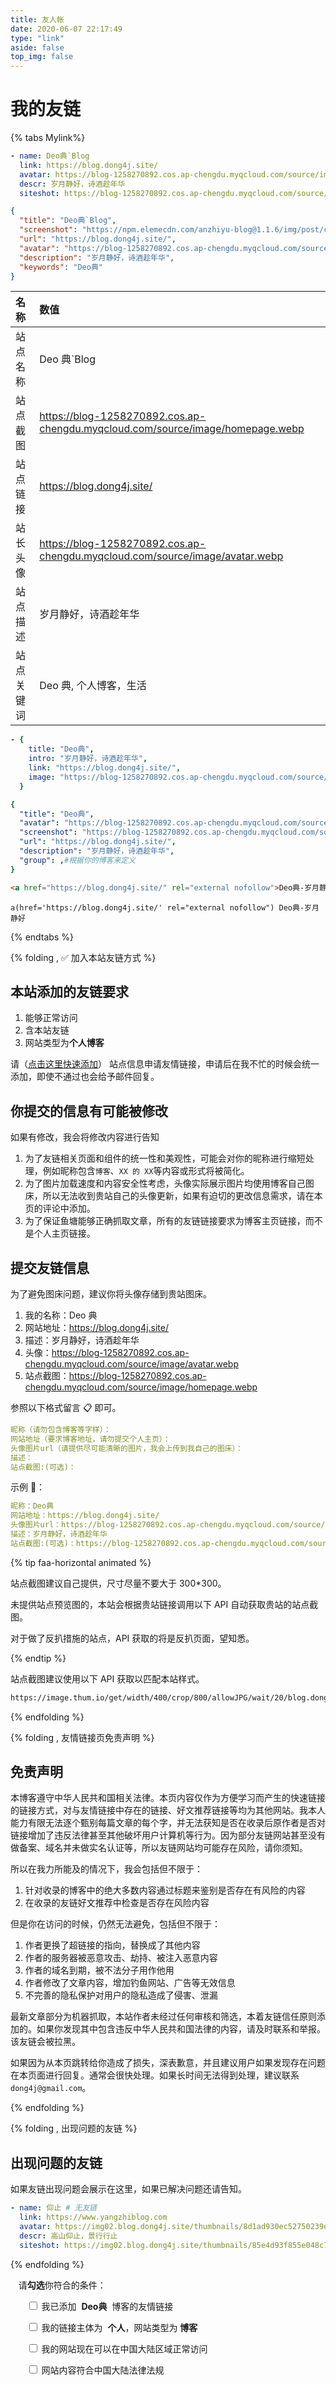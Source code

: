 ```yaml
---
title: 友人帐
date: 2020-06-07 22:17:49
type: "link"
aside: false
top_img: false
---
```


<h1>我的友链</h1>

{% tabs Mylink%}

<!-- tab 🙋 butterfly-💭candy -->

```yml
- name: Deo典`Blog
  link: https://blog.dong4j.site/
  avatar: https://blog-1258270892.cos.ap-chengdu.myqcloud.com/source/image/avatar.webp
  descr: 岁月静好，诗酒趁年华
  siteshot: https://blog-1258270892.cos.ap-chengdu.myqcloud.com/source/image/homepage.webp
```

<!-- endtab -->

<!-- tab ☀️Volantis -->

```json
{
  "title": "Deo典`Blog",
  "screenshot": "https://npm.elemecdn.com/anzhiyu-blog@1.1.6/img/post/common/blog.dong4j.sitep.jpg",
  "url": "https://blog.dong4j.site/",
  "avatar": "https://blog-1258270892.cos.ap-chengdu.myqcloud.com/source/image/avatar.webp",
  "description": "岁月静好，诗酒趁年华",
  "keywords": "Deo典"
}
```

<!-- endtab -->

<!-- tab 🌴General -->

| 名称       | 数值                                                                           |
| :--------- | :----------------------------------------------------------------------------- |
| 站点名称   | Deo 典`Blog                                                                    |
| 站点截图   | https://blog-1258270892.cos.ap-chengdu.myqcloud.com/source/image/homepage.webp |
| 站点链接   | https://blog.dong4j.site/                                                      |
| 站长头像   | https://blog-1258270892.cos.ap-chengdu.myqcloud.com/source/image/avatar.webp   |
| 站点描述   | 岁月静好，诗酒趁年华                                                           |
| 站点关键词 | Deo 典, 个人博客，生活                                                         |

<!-- endtab -->

<!-- tab Fuild -->

```yml
- {
    title: "Deo典",
    intro: "岁月静好，诗酒趁年华",
    link: "https://blog.dong4j.site/",
    image: "https://blog-1258270892.cos.ap-chengdu.myqcloud.com/source/image/avatar.webp",
  }
```

<!-- endtab -->

<!-- tab Volantis -->

```yml
{
  "title": "Deo典",
  "avatar": "https://blog-1258270892.cos.ap-chengdu.myqcloud.com/source/image/avatar.webp",
  "screenshot": "https://blog-1258270892.cos.ap-chengdu.myqcloud.com/source/image/homepage.webp",
  "url": "https://blog.dong4j.site/",
  "description": "岁月静好，诗酒趁年华",
  "group": ,#根据你的博客来定义
}
```

<!-- endtab -->

<!-- tab Html -->

```html
<a href="https://blog.dong4j.site/" rel="external nofollow">Deo典-岁月静好</a>
```

<!-- endtab -->

<!-- tab Jade -->

```code
a(href='https://blog.dong4j.site/' rel="external nofollow") Deo典-岁月静好
```

<!-- endtab -->

{% endtabs %}

{% folding , ✅ 加入本站友链方式 %}

## 本站添加的友链要求

1. 能够正常访问
2. 含本站友链
3. 网站类型为<strong>个人博客</strong>

请（<a onclick="anzhiyu.addFriendLink()" href="#post-comment">点击这里快速添加</a>） 站点信息申请友情链接，申请后在我不忙的时候会统一添加，即使不通过也会给予邮件回复。

## 你提交的信息有可能被修改

如果有修改，我会将修改内容进行告知

1. 为了友链相关页面和组件的统一性和美观性，可能会对你的昵称进行缩短处理，例如昵称包含`博客`、`XX 的 XX`等内容或形式将被简化。
2. 为了图片加载速度和内容安全性考虑，头像实际展示图片均使用博客自己图床，所以无法收到贵站自己的头像更新，如果有迫切的更改信息需求，请在本页的评论中添加。
3. 为了保证鱼塘能够正确抓取文章，所有的友链链接要求为博客主页链接，而不是个人主页链接。

## 提交友链信息

为了避免图床问题，建议你将头像存储到贵站图床。

1. 我的名称：Deo 典
2. 网站地址：https://blog.dong4j.site/
3. 描述：岁月静好，诗酒趁年华
4. 头像：https://blog-1258270892.cos.ap-chengdu.myqcloud.com/source/image/avatar.webp
5. 站点截图：https://blog-1258270892.cos.ap-chengdu.myqcloud.com/source/image/homepage.webp

参照以下格式留言 📋 即可。

```yml
昵称（请勿包含博客等字样）：
网站地址（要求博客地址，请勿提交个人主页）：
头像图片url（请提供尽可能清晰的图片，我会上传到我自己的图床）：
描述：
站点截图:(可选)：
```

示例 📢：

```yml
昵称：Deo典
网站地址：https://blog.dong4j.site/
头像图片url：https://blog-1258270892.cos.ap-chengdu.myqcloud.com/source/image/avatar.webp
描述：岁月静好，诗酒趁年华
站点截图:(可选)：https://blog-1258270892.cos.ap-chengdu.myqcloud.com/source/image/homepage.webp
```

{% tip faa-horizontal animated %}

站点截图建议自己提供，尺寸尽量不要大于 300\*300。

未提供站点预览图的，本站会根据贵站链接调用以下 API 自动获取贵站的站点截图。

对于做了反扒措施的站点，API 获取的将是反扒页面，望知悉。

{% endtip %}

站点截图建议使用以下 API 获取以匹配本站样式。

```markdown
https://image.thum.io/get/width/400/crop/800/allowJPG/wait/20/blog.dong4j.site/https://<你的域名>/
```

{% endfolding %}

{% folding , 友情链接页免责声明 %}

## 免责声明

本博客遵守中华人民共和国相关法律。本页内容仅作为方便学习而产生的快速链接的链接方式，对与友情链接中存在的链接、好文推荐链接等均为其他网站。我本人能力有限无法逐个甄别每篇文章的每个字，并无法获知是否在收录后原作者是否对链接增加了违反法律甚至其他破坏用户计算机等行为。因为部分友链网站甚至没有做备案、域名并未做实名认证等，所以友链网站均可能存在风险，请你须知。

所以在我力所能及的情况下，我会包括但不限于：

1. 针对收录的博客中的绝大多数内容通过标题来鉴别是否存在有风险的内容
2. 在收录的友链好文推荐中检查是否存在风险内容

但是你在访问的时候，仍然无法避免，包括但不限于：

1. 作者更换了超链接的指向，替换成了其他内容
2. 作者的服务器被恶意攻击、劫持、被注入恶意内容
3. 作者的域名到期，被不法分子用作他用
4. 作者修改了文章内容，增加钓鱼网站、广告等无效信息
5. 不完善的隐私保护对用户的隐私造成了侵害、泄漏

最新文章部分为机器抓取，本站作者未经过任何审核和筛选，本着友链信任原则添加的。如果你发现其中包含违反中华人民共和国法律的内容，请及时联系和举报。该友链会被拉黑。

如果因为从本页跳转给你造成了损失，深表歉意，并且建议用户如果发现存在问题在本页面进行回复。通常会很快处理。如果长时间无法得到处理，建议联系`dong4j@gmail.com`。

{% endfolding %}

{% folding , 出现问题的友链 %}

## 出现问题的友链

如果友链出现问题会展示在这里，如果已解决问题还请告知。

```yml
- name: 仰止 # 无友链
  link: https://www.yangzhiblog.com
  avatar: https://img02.blog.dong4j.site/thumbnails/8d1ad930ec52750239ea6b7d0a3a44f5.png
  descr: 高山仰止，景行行止
  siteshot: https://img02.blog.dong4j.site/thumbnails/85e4d93f855e048c75c8cb07b74236bb.png
```

{% endfolding %}

<p style="padding: 0 0 0 .8rem">
    请<strong>勾选</strong>你符合的条件：
</p>
<div id="friendlink_checkboxs" style="padding: 0 0 0 1.6rem">
    <p>
        <label class="checkbox">
            <input type="checkbox" class="checkbox-input" id="checkbox1">
            我已添加&nbsp; <b>Deo典</b> &nbsp;博客的友情链接
        </label>
    </p>
    <p>
        <label class="checkbox">
            <input type="checkbox" class="checkbox-input" id="checkbox2">
            我的链接主体为&nbsp; <b>个人</b>，网站类型为&nbsp;<b>博客</b>
        </label>
    </p>
    <p>
        <label class="checkbox">
            <input type="checkbox" class="checkbox-input" id="checkbox3">
            我的网站现在可以在中国大陆区域正常访问
        </label>
    </p>
    <p>
        <label class="checkbox">
            <input type="checkbox" class="checkbox-input" id="checkbox4">
            网站内容符合中国大陆法律法规
        </label>
    </p>
</div>

<script>
document.addEventListener("DOMContentLoaded", function () {
    const checkboxes = document.querySelectorAll(".checkbox-input");

    // 更新提交按钮的显示状态
    function updateSubmitButton() {
    const commentHead = document.querySelector(".comment-head");
    const twikooSubmit = document.querySelector(".tk-submit");
    const input = document.querySelector('.el-textarea__inner');

    // 检查 .tk-submit 是否存在
    if (!twikooSubmit) {
      console.warn("评论提交按钮 .tk-submit 未找到");
      return;
    }

    // 检查 .el-textarea__inner 是否存在
    if (!input) {
        console.warn("评论输入框 .el-textarea__inner 未找到");
        return;
    }

    // 检查是否所有复选框都已勾选
    const allChecked = Array.from(checkboxes).every(checkbox => checkbox.checked);

    if (allChecked) {
        // 显示提交按钮
        twikooSubmit.style.opacity = "1";
        twikooSubmit.style.height = "auto";
        twikooSubmit.style.overflow = "visible";
        commentHead.style.display = "flex";

        // 填写模板信息到输入框
        input.value = '昵称（请勿包含博客等字样）：\n网站地址（要求博客地址，请勿提交个人主页）：\n头像图片url（请提供尽可能清晰的图片，我会上传到我自己的图床）：\n描述：\n类型（生活类或者技术类二选一）：\n能看到友情链接的地址：';

        // 模拟输入事件以更新界面
        input.dispatchEvent(new Event('input', { bubbles: true }));

        // 将光标设置到最后一行
        input.focus();
        input.setSelectionRange(input.value.length, input.value.length);
    } else {
        // 隐藏提交按钮
        twikooSubmit.style.opacity = "0";
        twikooSubmit.style.height = "0";
        twikooSubmit.style.overflow = "hidden";
        commentHead.style.display = "none";
        input.value = '';
    }
  }

    // 给每个复选框添加监听器
    checkboxes.forEach(checkbox => checkbox.addEventListener("change", updateSubmitButton));
});
</script>

<style>
.comment-head {
    display: none;
}
/* 隐藏提交按钮 */
.tk-comments > .tk-submit {
    opacity: 0;
    height: 0;
    transition: opacity 0.5s ease, height 0.5s ease;
    overflow: hidden;
}
</style>
